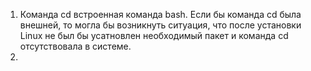 1. Команда cd встроенная команда bash. Если бы команда cd была внешней, то могла бы возникнуть ситуация, что после установки Linux не был бы усатновлен необходимый пакет и команда cd отсутствовала в системе.
2. 